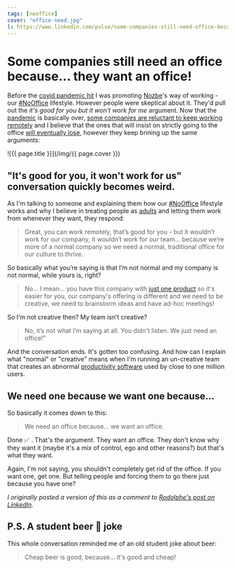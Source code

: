 ```yaml
---
tags: [nooffice]
cover: "office-need.jpg"
l: https://www.linkedin.com/pulse/some-companies-still-need-office-because-want-michael-sliwinski/
---
```


# Some companies still need an office because… they want an office!

Before the [covid pandemic hit](/covid) I was promoting [Nozbe][n]'s way of working - our [#NoOffice](/nooffice) lifestyle. However people were skeptical about it. They'd pull out the *it's good for you but it won't work for me* argument. Now that the [pandemic](/john/) is basically over, [some companies are reluctant to keep working remotely](/flexibility) and I believe that the ones that will insist on strictly going to the office [will eventually lose](/lose), however they keep brining up the same arguments:

<!--More-->

![{{ page.title }}](/img/{{ page.cover }})

## "It's good for you, it won't work for us" conversation quickly becomes weird.

As I'm talking to someone and explaining them how our [#NoOffice](https://NoOffice.org/) lifestyle works and why I believe in treating people as [adults](/adults) and letting them work from whenever they want, they respond:

> Great, you can work remotely, that’s good for you - but it wouldn’t work for our company, it wouldn’t work for our team… because we’re more of a normal company so we need a normal, traditional office for our culture to thrive.

So basically what you’re saying is that I’m not normal and my company is not normal, while yours is, right?

> No… I mean… you have this company with [just one product][n] so it's easier for you, our company's offering is different and we need to be creative, we need to brainstorm ideas and have ad-hoc meetings!

So I’m not creative then? My team isn’t creative?

> No, it’s not what I’m saying at all. You didn't listen. We just need an office!”

And the conversation ends. It's gotten too confusing. And how can I explain what "normal" or "creative" means when I'm running an un-creative team that creates an abnormal [productivity software][n] used by close to one million users.

## We need one because we want one because…

So basically it comes down to this:

> We need an office because… we want an office.

Done ✅ . That's the argument. They want an office. They don't know why they want it (maybe it's a mix of control, ego and other reasons?) but that's what they want.

Again, I'm not saying, you shouldn't completely get rid of the office. If you want one, get one. But telling people and forcing them to go there just because you have one?

*I originally posted a version of this as a comment to [Rodolphe's post on LinkedIn](https://www.linkedin.com/posts/rodolphedutel_workfromhome-remotework-activity-7003997120844169216-6B3Y).*

## P.S. A student beer 🍺 joke

This whole conversation reminded me of an old student joke about beer:

> Cheap beer is good, because… it's good and cheap!

[n]: https://michael.gratis/nozbe
[np]: https://michael.gratis/nozbepersonal